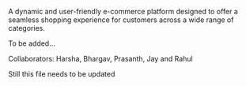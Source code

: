 A dynamic and user-friendly e-commerce platform designed to offer a seamless shopping experience for customers across a wide range of categories.

To be added...

Collaborators: Harsha, Bhargav, Prasanth, Jay and Rahul 

Still this file needs to be updated
